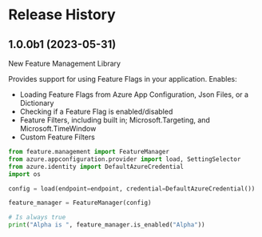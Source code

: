 # Release History

## 1.0.0b1 (2023-05-31)

New Feature Management Library

Provides support for using Feature Flags in your application. Enables:

* Loading Feature Flags from Azure App Configuration, Json Files, or a Dictionary
* Checking if a Feature Flag is enabled/disabled
* Feature Filters, including built in; Microsoft.Targeting, and Microsoft.TimeWindow
* Custom Feature Filters

```python
from feature.management import FeatureManager
from azure.appconfiguration.provider import load, SettingSelector
from azure.identity import DefaultAzureCredential
import os

config = load(endpoint=endpoint, credential=DefaultAzureCredential())

feature_manager = FeatureManager(config)

# Is always true
print("Alpha is ", feature_manager.is_enabled("Alpha"))
```

